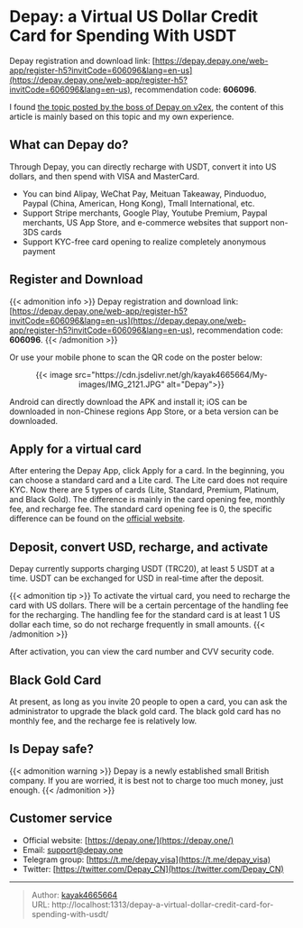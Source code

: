 # Depay: a Virtual US Dollar Credit Card for Spending With USDT

Depay registration and download link: [https://depay.depay.one/web-app/register-h5?invitCode=606096&lang=en-us](https://depay.depay.one/web-app/register-h5?invitCode=606096&lang=en-us), recommendation code: **606096**.
<!--more-->

I found [the topic posted by the boss of Depay on v2ex](https://www.v2ex.com/t/912011), the content of this article is mainly based on this topic and my own experience.

## What can Depay do?

Through Depay, you can directly recharge with USDT, convert it into US dollars, and then spend with VISA and MasterCard.

- You can bind Alipay, WeChat Pay, Meituan Takeaway, Pinduoduo, Paypal (China, American, Hong Kong), Tmall International, etc.
- Support Stripe merchants, Google Play, Youtube Premium, Paypal merchants, US App Store, and e-commerce websites that support non-3DS cards
- Support KYC-free card opening to realize completely anonymous payment

## Register and Download
{{< admonition info >}}
Depay registration and download link: [https://depay.depay.one/web-app/register-h5?invitCode=606096&lang=en-us](https://depay.depay.one/web-app/register-h5?invitCode=606096&lang=en-us), recommendation code: **606096**.
{{< /admonition >}}

Or use your mobile phone to scan the QR code on the poster below:

<div align="center">
{{< image src="https://cdn.jsdelivr.net/gh/kayak4665664/My-images/IMG_2121.JPG" alt="Depay">}}
</div>

Android can directly download the APK and install it; iOS can be downloaded in non-Chinese regions App Store, or a beta version can be downloaded.

## Apply for a virtual card

After entering the Depay App, click Apply for a card. In the beginning, you can choose a standard card and a Lite card. The Lite card does not require KYC. Now there are 5 types of cards (Lite, Standard, Premium, Platinum, and Black Gold). The difference is mainly in the card opening fee, monthly fee, and recharge fee. The standard card opening fee is 0, the specific difference can be found on the [official website](https://depay.one/en-us/rights.html).

## Deposit, convert USD, recharge, and activate

Depay currently supports charging USDT (TRC20), at least 5 USDT at a time. USDT can be exchanged for USD in real-time after the deposit.

{{< admonition tip >}}
To activate the virtual card, you need to recharge the card with US dollars. There will be a certain percentage of the handling fee for the recharging. The handling fee for the standard card is at least 1 US dollar each time, so do not recharge frequently in small amounts.
{{< /admonition >}}

After activation, you can view the card number and CVV security code.

## Black Gold Card

At present, as long as you invite 20 people to open a card, you can ask the administrator to upgrade the black gold card. The black gold card has no monthly fee, and the recharge fee is relatively low.

## Is Depay safe?

{{< admonition warning >}}
Depay is a newly established small British company. If you are worried, it is best not to charge too much money, just enough.
{{< /admonition >}}

## Customer service
- Official website: [https://depay.one/](https://depay.one/)
- Email: [support@depay.one](mailto:support@depay.one)
- Telegram group: [https://t.me/depay_visa](https://t.me/depay_visa)
- Twitter: [https://twitter.com/Depay_CN](https://twitter.com/Depay_CN)


---

> Author: [kayak4665664](https://github.com/kayak4665664)  
> URL: http://localhost:1313/depay-a-virtual-dollar-credit-card-for-spending-with-usdt/  

